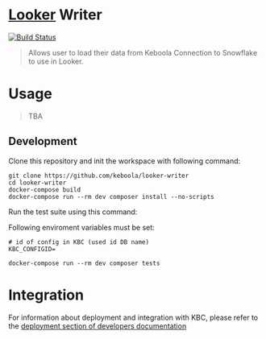 # [Looker](https://looker.com) Writer

[![Build Status](https://travis-ci.com/keboola/looker-writer.svg?branch=master)](https://travis-ci.com/keboola/looker-writer)

> Allows user to load their data from Keboola Connection to Snowflake to use in Looker. 

# Usage

> TBA

## Development
 
Clone this repository and init the workspace with following command:

```
git clone https://github.com/keboola/looker-writer
cd looker-writer
docker-compose build
docker-compose run --rm dev composer install --no-scripts
```

Run the test suite using this command:

Following enviroment variables must be set:
```dotenv
# id of config in KBC (used id DB name)
KBC_CONFIGID=
```


```shell script
docker-compose run --rm dev composer tests
```
 
# Integration

For information about deployment and integration with KBC, please refer to the [deployment section of developers documentation](https://developers.keboola.com/extend/component/deployment/) 

